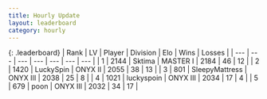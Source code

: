 ```yaml
---
title: Hourly Update
layout: leaderboard
category: hourly
---
```


{: .leaderboard}
| Rank | LV | Player | Division | Elo | Wins | Losses |
| --- | --- | --- | --- | --- | --- | --- |
| <span data-change="0">1</span> | 2144 | <span title="ID: 353063">Sktima</span> | MASTER I | <span data-change="29">2184</span> | <span data-change="3">46</span> | <span data-change="0">12</span> |
| <span data-change="0">2</span> | 1420 | <span title="ID: 498412">LuckySpin</span> | ONYX II | <span data-change="1">2055</span> | <span data-change="2">38</span> | <span data-change="2">13</span> |
| <span data-change="0">3</span> | 801 | <span title="ID: 153129">SleepyMattress</span> | ONYX III | <span data-change="0">2038</span> | <span data-change="0">25</span> | <span data-change="0">8</span> |
| <span data-change="0">4</span> | 1021 | <span title="ID: 512212">luckyspoin</span> | ONYX III | <span data-change="0">2034</span> | <span data-change="0">17</span> | <span data-change="0">4</span> |
| <span data-change="0">5</span> | 679 | <span title="ID: 540690">poon</span> | ONYX III | <span data-change="0">2032</span> | <span data-change="0">34</span> | <span data-change="0">17</span> |